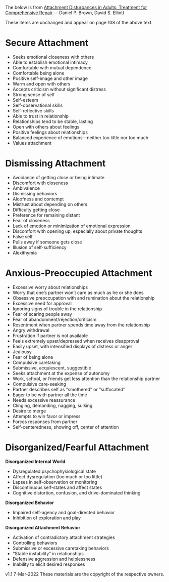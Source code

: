 ﻿
The below is from [Attachment Disturbances in Adults: Treatment for Comprehensive Repair](https://wwnorton.com/books/Attachment-Disturbances-in-Adults/) -- Daniel P. Brown, David S. Elliott

These items are unchanged and appear on page 108 of the above text.

# Secure Attachment

 - Seeks emotional closeness with others
 - Able to establish emotional intimacy
 - Comfortable with mutual dependence
 - Comfortable being alone
 - Positive self-image and other image
 - Warm and open with others
 - Accepts criticism without significant distress
 - Strong sense of self
 - Self-esteem
 - Self-observational skills
 - Self-reflective skills
 - Able to trust in relationship
 - Relationships tend to be stable, lasting
 - Open with others about feelings
 - Positive feelings about relationships
 - Balanced experience of emotions—neither too little nor too much
 - Values attachment

# Dismissing Attachment

 - Avoidance of getting close or being intimate
 - Discomfort with closeness
 - Ambivalence
 - Dismissing behaviors
 - Aloofness and contempt
 - Mistrust about depending on others
 - Difficulty getting close
 - Preference for remaining distant
 - Fear of closeness
 - Lack of emotion or minimization of emotional expression
 - Discomfort with opening up, especially about private thoughts
 - False self
 - Pulls away if someone gets close
 - Illusion of self-sufficiency
 - Alexithymia

# Anxious-Preoccupied Attachment
 - Excessive worry about relationships
 - Worry that one’s partner won’t care as much as he or she does
 - Obsessive preoccupation with and rumination about the relationship
 - Excessive need for approval
 - Ignoring signs of trouble in the relationship
 - Fear of scaring people away
 - Fear of abandonment/rejection/criticism
 - Resentment when partner spends time away from the relationship
 - Angry withdrawal
 - Frustration if partner is not available
 - Feels extremely upset/depressed when receives disapproval
 - Easily upset, with intensified displays of distress or anger
 - Jealousy
 - Fear of being alone
 - Compulsive caretaking
 - Submissive, acquiescent, suggestible
 - Seeks attachment at the expense of autonomy
 - Work, school, or friends get less attention than the relationship partner
 - Compulsive care-seeking
 - Partner describes self as “smothered” or “suffocated”
 - Eager to be with partner all the time
 - Needs excessive reassurance
 - Clinging, demanding, nagging, sulking
 - Desire to merge
 - Attempts to win favor or impress
 - Forces responses from partner
 - Self-centeredness, showing off, center of attention

# Disorganized/Fearful Attachment

**Disorganized Internal World**

- Dysregulated psychophysiological state
- Affect dysregulation (too much or too little)
 - Lapses in self-observation or monitoring
 - Discontinuous self-states and affect states
 - Cognitive distortion, confusion, and drive-dominated thinking

**Disorganized Behavior**

- Impaired self-agency and goal-directed behavior
- Inhibition of exploration and play

**Disorganized Attachment Behavior**

- Activation of contradictory attachment strategies
- Controlling behaviors
 - Submissive or excessive caretaking behaviors
 - “Stable instability” in relationships
 - Defensive aggression and helplessness
- Inability to elicit desired responses

v1.1 7-Mar-2022
These materials are the copyright of the respective owners.
